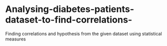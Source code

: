 # Analysing-diabetes-patients-dataset-to-find-correlations-
Finding correlations and hypothesis from the given dataset using statistical measures
